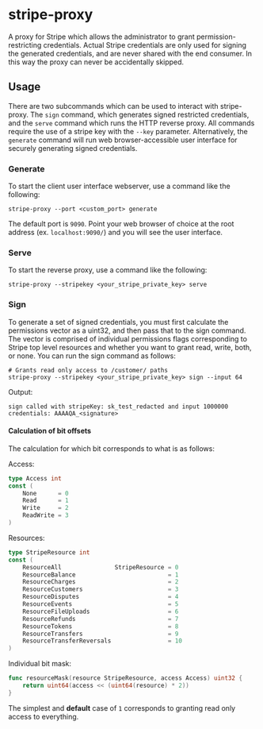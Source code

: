 # stripe-proxy

A proxy for Stripe which allows the administrator to grant permission-restricting credentials. Actual Stripe credentials are only used for signing the generated credentials, and are never shared with the end consumer. In this way the proxy can never be accidentally skipped.

## Usage

There are two subcommands which can be used to interact with stripe-proxy. The `sign` command, which generates signed restricted credentials, and the `serve` command which runs the HTTP reverse proxy. All commands require the use of a stripe key with the `--key` parameter. Alternatively, the `generate` command will run web browser-accessible user interface for securely generating signed credentials.

### Generate

To start the client user interface webserver, use a command like the following:

```
stripe-proxy --port <custom_port> generate
```

The default port is `9090`. Point your web browser of choice at the root address (ex. `localhost:9090/`) and you will see the user interface.

### Serve

To start the reverse proxy, use a command like the following:

```
stripe-proxy --stripekey <your_stripe_private_key> serve
```

### Sign

To generate a set of signed credentials, you must first calculate the permissions vector as a uint32, and then pass that to the sign command. The vector is comprised of individual permissions flags corresponding to Stripe top level resources and whether you want to grant read, write, both, or none. You can run the sign command as follows:

```
# Grants read only access to /customer/ paths
stripe-proxy --stripekey <your_stripe_private_key> sign --input 64
```

Output:

```
sign called with stripeKey: sk_test_redacted and input 1000000
credentials: AAAAQA_<signature>
```

#### Calculation of bit offsets

The calculation for which bit corresponds to what is as follows:

Access:

```go
type Access int
const (
	None      = 0
	Read      = 1
	Write     = 2
	ReadWrite = 3
)
```

Resources:

```go
type StripeResource int
const (
	ResourceAll               StripeResource = 0
	ResourceBalance                          = 1
	ResourceCharges                          = 2
	ResourceCustomers                        = 3
	ResourceDisputes                         = 4
	ResourceEvents                           = 5
	ResourceFileUploads                      = 6
	ResourceRefunds                          = 7
	ResourceTokens                           = 8
	ResourceTransfers                        = 9
	ResourceTransferReversals                = 10
)
```

Individual bit mask:

```go
func resourceMask(resource StripeResource, access Access) uint32 {
	return uint64(access << (uint64(resource) * 2))
}
```

The simplest and **default** case of `1` corresponds to granting read only access to everything.
